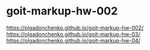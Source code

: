 # goit-markup-hw-002
https://olgadonchenko.github.io/goit-markup-hw-002/
https://olgadonchenko.github.io/goit-markup-hw-03/
https://olgadonchenko.github.io/goit-markup-hw-04/
